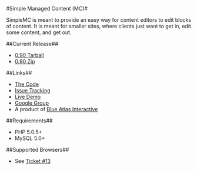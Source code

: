 #Simple Managed Content (MC)#

SimpleMC is meant to provide an easy way for content editors to edit blocks of content. It is meant for smaller sites, where clients just want to get in, edit some content, and get out.

##Current Release##
* [0.90 Tarball](http://github.com/leveille/simple-mc/tarball/0.90)
* [0.90 Zip](http://github.com/leveille/simple-mc/zipball/0.90)

##Links##

* [The Code](http://github.com/leveille/simple-mc/tree/master "The Code")
* [Issue Tracking](http://leveille.lighthouseapp.com/projects/24238-simple-mc/overview "Issue Tracking")
* [Live Demo](http://smc.jasonleveille.com/ "Live Demo")
* [Google Group](http://groups.google.com/group/simple_mc "Google Group")
* A product of [Blue Atlas Interactive](http://www.blueatlas.com/ "Blue Atlas Interactive")

##Requirements##

* PHP 5.0.5+
* MySQL 5.0+

##Supported Browsers##
* See [Ticket #13](http://leveille.lighthouseapp.com/projects/24238/tickets/13-browser-testing "Ticket 13")
